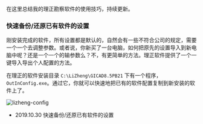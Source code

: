 在这里总结我的理正勘察软件的使用技巧，持续更新。

### 快速备份/还原已有软件的设置

刚安装完成的软件，所有设置都是默认的，自然会有一些不符合公司的规定，需要一个一个去调整参数。或者说，你新买了一台电脑，如何把原先的设置导入到新电脑中呢？还是一个一个的输参数么？不，有更简单的方法。理正软件提供了一个一键导入导出个人配置的方法。

在理正的软件安装目录 `C:\LiZheng\GICAD8.5PB21` 下有一个程序，`OutInConfig.exe`。通过它，你就可以快速地把已有的软件配置复制到新安装的软件上了。

![lizheng-config](https://cdn.jsdelivr.net/gh/joeyliu6/Blogger@master/static_files/iljw/img/large/20191030171055.png)

- 2019.10.30 快速备份/还原已有软件的设置
<!--stackedit_data:
eyJwcm9wZXJ0aWVzIjoidGFnczog55CG5q2jXG4iLCJoaXN0b3
J5IjpbLTg1NTk1MDEwMF19
-->